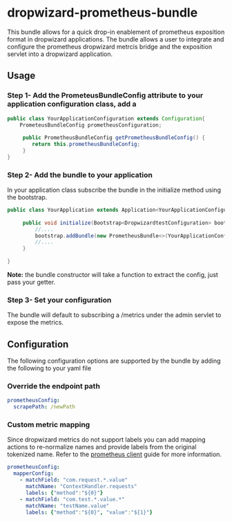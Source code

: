 # dropwizard-prometheus-bundle

This bundle allows for a quick drop-in enablement of prometheus exposition format in dropwizard applications. The bundle
allows a user to integrate and configure the prometheus dropwizard metrcis bridge and the exposition servlet into a 
dropwizard application.

## Usage

### Step 1- Add the PrometeusBundleConfig attribute to your application configuration class, add a 

```java
public class YourApplicationConfiguration extends Configuration{
    PrometeusBundleConfig prometheusConfiguration;
    
     public PrometheusBundleConfig getPrometheusBundleConfig() {
        return this.prometheusBundleConfig;
     }
}
``` 

### Step 2- Add the bundle to your application

In your application class subscribe the bundle in the initialize method using the bootstrap. 

```java
public class YourApplication extends Application<YourApplicationConfiguration>{
    
     public void initialize(Bootstrap<DropwizardtestConfiguration> bootstrap) {
         //....
         bootstrap.addBundle(new PrometheusBundle<>(YourApplicationConfiguration::getPrometheusBundleConfig));
         //....
     }
     
}
```
**Note:** the bundle constructor will take a function to extract the config, just pass your getter.

### Step 3- Set your configuration

The bundle will default to subscribing a /metrics under the admin servlet to expose the metrics. 

## Configuration

The following configuration options are supported by the bundle by adding the following to your yaml file

### Override the endpoint path

```yaml
prometheusConfig:
  scrapePath: /newPath
```

### Custom metric mapping
Since dropwizard metrics do not support labels you can add mapping actions to re-normalize names and
provide labels from the original tokenized name. Refer to the [prometheus client](https://github.com/prometheus/client_java)
guide for more information.

```yaml
prometheusConfig:
  mapperConfig:
    - matchField: "com.request.*.value"
      matchName: "ContextHandler.requests"
      labels: {"method":"${0}"}
    - matchField: "com.test.*.value.*"
      matchName: "testName.value"
      labels: {"method":"${0}", "value":"${1}"}
```
